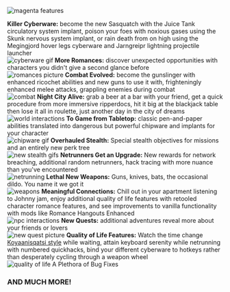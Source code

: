 ![magenta features](https://i.imgur.com/vGEWTAw.png)

**Killer Cyberware:** become the new Sasquatch with the Juice Tank circulatory system implant, poison your foes with noxious gases using the Skunk nervous system implant, or rain death from on high using the Megingjord hover legs cyberware and Jarngreipr lightning projectile launcher\
  ![cyberware gif](https://i.imgur.com/WqJIZUQ.png)
**More Romances:** discover unexpected opportunities with characters you didn't give a second glance before\
  ![romances picture](https://i.imgur.com/tqMlbEN.png)
**Combat Evolved:** become the gunslinger with enhanced ricochet abilities and new guns to use it with, frighteningly enhanced melee attacks, grappling enemies during combat\
  ![combat](https://i.imgur.com/6RS5jlq.png)
**Night City Alive:** grab a beer at a bar with your friend, get a quick procedure from more immersive ripperdocs, hit it big at the blackjack table then lose it all in roulette, just another day in the city of dreams\
  ![world interactions](https://i.imgur.com/9fs0vOZ.png)
**To Game from Tabletop:** classic pen-and-paper abilities translated into dangerous but powerful chipware and implants for your character\
  ![chipware gif](https://i.imgur.com/72XquCp.png)
**Overhauled Stealth:** Special stealth objectives for missions and an entirely new perk tree\
  ![new stealth gifs](https://i.imgur.com/ENECMJH.png)
**Netrunners Get an Upgrade:** New rewards for network breaching, additional random netrunners, hack tracing with more nuance than you've encountered\
  ![netrunning](https://i.imgur.com/po0qgYr.png)
**Lethal New Weapons:** Guns, knives, bats, the occasional dildo. You name it we got it\
  ![weapons](https://i.imgur.com/YCQYnlT.png)
**Meaningful Connections:** Chill out in your apartment listening to Johnny jam, enjoy additional quality of life features with retooled character romance features, and see improvements to vanilla functionality with mods like Romance Hangouts Enhanced\
  ![npc interactions](https://i.imgur.com/HyxeR3Y.png)
**New Quests:** additional adventures reveal more about your friends or lovers\
  ![new quest picture](https://i.imgur.com/jAWLqC4.png)
**Quality of Life Features:** Watch the time change [Koyaanisqatsi style](https://youtu.be/QI2IlA3ztIo?t=124) while waiting, attain keyboard serenity while netrunning with numbered quickhacks, bind your different cyberware to hotkeys rather than desperately cycling through a weapon wheel\
  ![quality of life](https://i.imgur.com/uAqVNDp.png)
A Plethora of Bug Fixes

### AND MUCH MORE!
